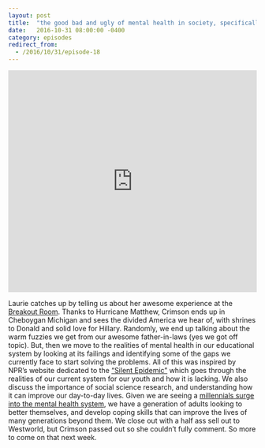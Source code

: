 ```yaml
---
layout: post
title:  "the good bad and ugly of mental health in society, specifically our schools and our personal lives"
date:   2016-10-31 08:00:00 -0400
category: episodes
redirect_from:
  - /2016/10/31/episode-18
---
```


<iframe width="100%" height="450" scrolling="no" frameborder="no" src="https://w.soundcloud.com/player/?url=https%3A//api.soundcloud.com/tracks/290995568%3Fsecret_token%3Ds-3t23h&amp;auto_play=false&amp;hide_related=false&amp;show_comments=true&amp;show_user=true&amp;show_reposts=false&amp;visual=true"></iframe>

Laurie catches up by telling us about her awesome experience at the [Breakout Room](https://breakoutgames.com/cincinnati/?gclid=CjwKEAjw-uDABRDPz4-0tp6T6lMSJADNoyPbwurz6SI9FYbX6_4YG9q3neNIftVMAMy3nSKQQFq8_BoCztbw_wcB). Thanks to Hurricane Matthew, Crimson ends up in Cheboygan Michigan and sees the divided America we hear of, with shrines to Donald and solid love for Hillary. Randomly, we end up talking about the warm fuzzies we get from our awesome father-in-laws (yes we got off topic). But, then we move to the realities of mental health in our educational system by looking at its failings and identifying some of the gaps we currently face to start solving the problems. All of this was inspired by NPR’s website dedicated to the [“Silent Epidemic”](http://apps.npr.org/mental-health/) which goes through the realities of our current system for our youth and how it is lacking. We also discuss the importance of social science research, and understanding how it can improve our day-to-day lives. Given we are seeing a [millennials surge into the mental health system](http://www.wsj.com/articles/students-flood-college-mental-health-centers-1476120902), we have a generation of adults looking to better themselves, and develop coping skills that can improve the lives of many generations beyond them. We close out with a half ass sell out to Westworld, but Crimson passed out so she couldn’t fully comment. So more to come on that next week.
